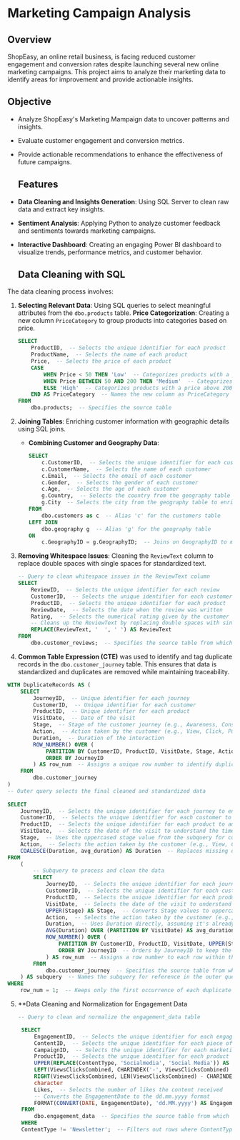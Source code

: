 
# Marketing Campaign Analysis

## Overview
ShopEasy, an online retail business, is facing reduced customer engagement and conversion rates despite launching several new online marketing campaigns. 
This project aims to analyze their marketing data to identify areas for improvement and provide actionable insights.

## Objective
- Analyze ShopEasy's Marketing Mampaign data to uncover patterns and insights.
- Evaluate customer engagement and conversion metrics.
- Provide actionable recommendations to enhance the effectiveness of future campaigns.

  ## Features
- **Data Cleaning and Insights Generation**: Using SQL Server to clean raw data and extract key insights.
- **Sentiment Analysis**: Applying Python to analyze customer feedback and sentiments towards marketing campaigns.
- **Interactive Dashboard**: Creating an engaging Power BI dashboard to visualize trends, performance metrics, and customer behavior.

  ## Data Cleaning with SQL
The data cleaning process involves:
1. **Selecting Relevant Data**: Using SQL queries to select meaningful attributes from the `dbo.products` table.
   **Price Categorization**: Creating a new column `PriceCategory` to group products into categories based on price.
    ```sql
    SELECT 
        ProductID,  -- Selects the unique identifier for each product
        ProductName,  -- Selects the name of each product
        Price,  -- Selects the price of each product
        CASE 
            WHEN Price < 50 THEN 'Low'  -- Categorizes products with a price below 50 as 'Low'
            WHEN Price BETWEEN 50 AND 200 THEN 'Medium'  -- Categorizes products with a price between 50 and 200 as 'Medium'
            ELSE 'High'  -- Categorizes products with a price above 200 as 'High'
        END AS PriceCategory  -- Names the new column as PriceCategory
    FROM 
        dbo.products;  -- Specifies the source table
    ```


2. **Joining Tables**: Enriching customer information with geographic details using SQL joins.

   - **Combining Customer and Geography Data**:
     ```sql
     SELECT 
         c.CustomerID,  -- Selects the unique identifier for each customer
         c.CustomerName,  -- Selects the name of each customer
         c.Email,  -- Selects the email of each customer
         c.Gender,  -- Selects the gender of each customer
         c.Age,  -- Selects the age of each customer
         g.Country,  -- Selects the country from the geography table to enrich customer data
         g.City  -- Selects the city from the geography table to enrich customer data
     FROM 
         dbo.customers as c  -- Alias 'c' for the customers table
     LEFT JOIN
         dbo.geography g  -- Alias 'g' for the geography table
     ON 
         c.GeographyID = g.GeographyID;  -- Joins on GeographyID to match customers with locations
     ```
3. **Removing Whitespace Issues**: Cleaning the `ReviewText` column to replace double spaces with single spaces for standardized text.

    ```sql
    -- Query to clean whitespace issues in the ReviewText column
    SELECT 
        ReviewID,  -- Selects the unique identifier for each review
        CustomerID,  -- Selects the unique identifier for each customer
        ProductID,  -- Selects the unique identifier for each product
        ReviewDate,  -- Selects the date when the review was written
        Rating,  -- Selects the numerical rating given by the customer (e.g., 1 to 5 stars)
        -- Cleans up the ReviewText by replacing double spaces with single spaces to ensure the text is more readable and standardized
        REPLACE(ReviewText, '  ', ' ') AS ReviewText
    FROM 
        dbo.customer_reviews;  -- Specifies the source table from which to select the data
    ```
4. **Common Table Expression (CTE)** was used to identify and tag duplicate records in the `dbo.customer_journey` table. This ensures that data is standardized and duplicates are removed while maintaining traceability.

```sql
WITH DuplicateRecords AS (
    SELECT 
        JourneyID,  -- Unique identifier for each journey
        CustomerID,  -- Unique identifier for each customer
        ProductID,  -- Unique identifier for each product
        VisitDate,  -- Date of the visit
        Stage,  -- Stage of the customer journey (e.g., Awareness, Consideration)
        Action,  -- Action taken by the customer (e.g., View, Click, Purchase)
        Duration,  -- Duration of the interaction
        ROW_NUMBER() OVER (
            PARTITION BY CustomerID, ProductID, VisitDate, Stage, Action  
            ORDER BY JourneyID  
        ) AS row_num  -- Assigns a unique row number to identify duplicates
    FROM 
        dbo.customer_journey
)
-- Outer query selects the final cleaned and standardized data
    
SELECT 
    JourneyID,  -- Selects the unique identifier for each journey to ensure data traceability
    CustomerID,  -- Selects the unique identifier for each customer to link journeys to specific customers
    ProductID,  -- Selects the unique identifier for each product to analyze customer interactions with different products
    VisitDate,  -- Selects the date of the visit to understand the timeline of customer interactions
    Stage,  -- Uses the uppercased stage value from the subquery for consistency in analysis
    Action,  -- Selects the action taken by the customer (e.g., View, Click, Purchase)
    COALESCE(Duration, avg_duration) AS Duration  -- Replaces missing durations with the average duration for the corresponding date
FROM 
    (
        -- Subquery to process and clean the data
        SELECT 
            JourneyID,  -- Selects the unique identifier for each journey to ensure data traceability
            CustomerID,  -- Selects the unique identifier for each customer to link journeys to specific customers
            ProductID,  -- Selects the unique identifier for each product to analyze customer interactions with different products
            VisitDate,  -- Selects the date of the visit to understand the timeline of customer interactions
            UPPER(Stage) AS Stage,  -- Converts Stage values to uppercase for consistency in data analysis
            Action,  -- Selects the action taken by the customer (e.g., View, Click, Purchase)
            Duration,  -- Uses Duration directly, assuming it's already a numeric type
            AVG(Duration) OVER (PARTITION BY VisitDate) AS avg_duration,  -- Calculates the average duration for each date, using only numeric values
            ROW_NUMBER() OVER (
                PARTITION BY CustomerID, ProductID, VisitDate, UPPER(Stage), Action  -- Groups by these columns to identify duplicate records
                ORDER BY JourneyID  -- Orders by JourneyID to keep the first occurrence of each duplicate
            ) AS row_num  -- Assigns a row number to each row within the partition to identify duplicates
        FROM 
            dbo.customer_journey  -- Specifies the source table from which to select the data
    ) AS subquery  -- Names the subquery for reference in the outer query
WHERE 
    row_num = 1;  -- Keeps only the first occurrence of each duplicate group identified in the subquery
```
5. **Data Cleaning and Normalization for Engagement Data
   ```sql
   -- Query to clean and normalize the engagement_data table

    SELECT 
        EngagementID,  -- Selects the unique identifier for each engagement record
        ContentID,  -- Selects the unique identifier for each piece of content
    	CampaignID,  -- Selects the unique identifier for each marketing campaign
        ProductID,  -- Selects the unique identifier for each product
        UPPER(REPLACE(ContentType, 'Socialmedia', 'Social Media')) AS ContentType,  -- Replaces "Socialmedia" with "Social Media" and then converts all ContentType values to uppercase
        LEFT(ViewsClicksCombined, CHARINDEX('-', ViewsClicksCombined) - 1) AS Views,  -- Extracts the Views part from the ViewsClicksCombined column by taking the substring before the '-' character
        RIGHT(ViewsClicksCombined, LEN(ViewsClicksCombined) - CHARINDEX('-', ViewsClicksCombined)) AS Clicks,  -- Extracts the Clicks part from the ViewsClicksCombined column by taking the substring after the '- ' 
        character
        Likes,  -- Selects the number of likes the content received
        -- Converts the EngagementDate to the dd.mm.yyyy format
        FORMAT(CONVERT(DATE, EngagementDate), 'dd.MM.yyyy') AS EngagementDate  -- Converts and formats the date as dd.mm.yyyy
    FROM 
        dbo.engagement_data  -- Specifies the source table from which to select the data
    WHERE 
    ContentType != 'Newsletter';  -- Filters out rows where ContentType is 'Newsletter' as these are not relevant for our analysis
    
    ```
